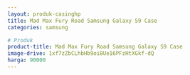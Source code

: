 ```yaml
---
layout: produk-casinghp
title: Mad Max Fury Road Samsung Galaxy S9 Case
categories: samsung

# Produk
product-title: Mad Max Fury Road Samsung Galaxy S9 Case
image-drive: 1xf7zZbCLhbHb9oi8Ue16PFzHtXGkf-dQ
harga: 90000
---
```

